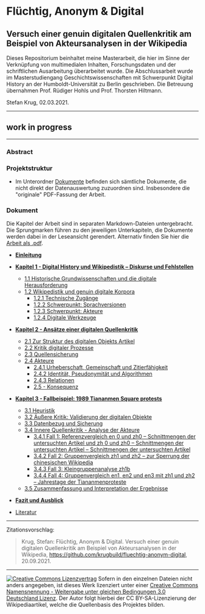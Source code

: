 # Flüchtig, Anonym & Digital
## Versuch einer genuin digitalen Quellenkritik am Beispiel von Akteursanalysen in der Wikipedia

<!-- [![DOI](https://zenodo.org/badge/233598495.svg)](https://zenodo.org/badge/latestdoi/233598495) -->

Dieses Repositorium beinhaltet meine Masterarbeit, die hier im Sinne der Verknüpfung von multimedialen Inhalten, Forschungsdaten und der schriftlichen Ausarbeitung überarbeitet wurde. Die Abschlussarbeit wurde im Masterstudiengang Geschichtswissenschaften mit Schwerpunkt Digital History an der Humboldt-Universität zu Berlin geschrieben. Die Betreuung übernahmen Prof. Rüdiger Hohls und Prof. Thorsten Hiltmann.

Stefan Krug, 02.03.2021.

---

## work in progress

---

### Abstract


### Projektstruktur

- Im Unterordner [Dokumente](./Dokumente) befinden sich sämtliche Dokumente, die nicht direkt der Datenauswertung zuzuordnen sind. Insbesondere die "originale" PDF-Fassung der Arbeit.

<!--
- In der [Auswertung](Auswertung.md) findet sich die historiographische Analyse sowie das Ergebnis des Projekts.  
- Im Dokument zur [Quellenarbeit](Quellenarbeit.md) wird der technische Hintergrund der Quellen, die Methodik der Erhebung und Auswertung der Daten sowie die Struktur der kommentierten Quelldaten erläutert.
- Im der Datei [Literatur.bib](./Literatur.bib) ist die zitierte Literatur als BibTeX notiert. 
- Im Unterordner [Artikel](./Artikel) befinden sich die Forschungsdaten zu den untersuchten Artikeln.

- Im Unterordner [Skripte](./Skripte) befinden sich alle Skripte und Schemata, die zum Abruf und der Aufbereitung der Artikel genutzt wurden.
-->

### Dokument

Die Kapitel der Arbeit sind in separaten Markdown-Dateien untergebracht. Die Sprungmarken führen zu den jeweiligen Unterkapiteln, die Dokumente werden dabei in der Leseansicht gerendert. Alternativ finden Sie hier die [Arbeit als .pdf](Krug_2020_FluechtigAnonymDigital.pdf).

- [**Einleitung**]()

- [**Kapitel 1 - Digital History und Wikipedistik – Diskurse und Fehlstellen**]()
	
	- [1.1 Historische Grundwissenschaften und die digitale Herausforderung]()
	- [1.2 Wikipedistik und genuin digitale Korpora]()
		- [1.2.1 Technische Zugänge]()
		- [1.2.2 Schwerpunkt: Sprachversionen]()
		- [1.2.3 Schwerpunkt: Akteure]()
		- [1.2.4 Digitale Werkzeuge]()
	
- [**Kapitel 2 - Ansätze einer digitalen Quellenkritik**]()
		
	- [2.1 Zur Struktur des digitalen Objekts Artikel]()
	- [2.2 Kritik digitaler Prozesse]()
	- [2.3 Quellensicherung]()
	- [2.4 Akteure]()
		- [2.4.1 Urheberschaft, Gemeinschaft und Zitierfähigkeit]()
		- [2.4.2 Identität, Pseudonymität und Algorithmen]()
		- [2.4.3 Relationen]()
		- [2.5 - Konsequenz]()
	
- [**Kapitel 3 - Fallbeispiel: 1989 Tiananmen Square protests**]()
	
	- [3.1 Heuristik]()
	- [3.2 Äußere Kritik: Validierung der digitalen Objekte]()
	- [3.3 Datenbezug und Sicherung]()
	- [3.4 Innere Quellenkritik - Analyse der Akteure]()
		- [3.4.1 Fall 1: Referenzvergleich en 0 und zh0 – Schnittmengen der untersuchten Artikel und zh 0 und zh0 – Schnittmengen der untersuchten Artikel – Schnittmengen der untersuchten Artikel]()
		- [3.4.2 Fall 2: Gruppenvergleich zh1 und zh2 – zur Sperrung der chinesischen Wikipedia]()
		- [3.4.3 Fall 3: Kleingruppenanalyse zh1b]()
		- [3.4.4 Fall 4: Gruppenvergleich en1, en2 und en3 mit zh1 und zh2 – Jahrestage der Tiananmenproteste]()
	- [3.5 Zusammenfassung und Interpretation der Ergebnisse]()
	
- [**Fazit und Ausblick**]()

- [Literatur]()

<!--
### Kennzahlen

| untersuchte Wikipediaartikel   | 12                  |
| ------------------------------ | ------------------- |
| Zeitraum                       | 2000-01 bis 2020-01 |
| Artikelversionen, gesamt       | 18541               |
| Bilder, nach einzigartiger URL | 1198                |
| Bildreferenzen, gesamt         | 388198              |
-->

---

Zitationsvorschlag:

> Krug, Stefan: Flüchtig, Anonym & Digital. Versuch einer genuin digitalen Quellenkritik am Beispiel von Akteursanalysen in der Wikipedia, https://github.com/krugbuild/fluechtig-anonym-digital, 20.09.2021.
<!-- , [doi:10.5281/zenodo.3711513](https://doi.org/10.5281/zenodo.3711513).-->

---

[![Creative Commons Lizenzvertrag](https://i.creativecommons.org/l/by-sa/3.0/de/88x31.png)](http://creativecommons.org/licenses/by-sa/3.0/de/) Sofern in den einzelnen Dateien nicht anders angegeben, ist dieses Werk lizenziert unter einer [Creative Commons Namensnennung - Weitergabe unter gleichen Bedingungen 3.0 Deutschland Lizenz](http://creativecommons.org/licenses/by-sa/3.0/de/). Der Autor folgt hierbei der CC BY-SA-Lizenzierung der Wikipediaartikel, welche die Quellenbasis des Projektes bilden.